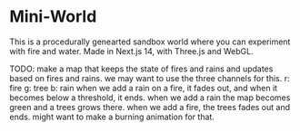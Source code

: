 # Mini-World

This is a procedurally genearted sandbox world where you can experiment with fire and water. Made in Next.js 14, with Three.js and WebGL.

TODO:
make a map that keeps the state of fires and rains and updates based on fires and rains. we may want to use the three channels for this.
r: fire
g: tree
b: rain
when we add a rain on a fire, it fades out, and when it becomes below a threshold, it ends.
when we add a rain the map becomes green and a trees grows there.
when we add a fire, the trees fades out and ends. might want to make a burning animation for that.
